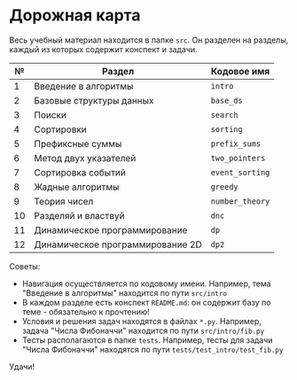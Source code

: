# Дорожная карта

Весь учебный материал находится в папке `src`. Он разделен на разделы, каждый из которых содержит конспект и задачи.

| №  | Раздел                           | Кодовое имя     |
|----|----------------------------------|-----------------|
| 1  | Введение в алгоритмы             | `intro`         |
| 2  | Базовые структуры данных         | `base_ds`       |
| 3  | Поиски                           | `search`        |
| 4  | Сортировки                       | `sorting`       |
| 5  | Префиксные суммы                 | `prefix_sums`   |
| 6  | Метод двух указателей            | `two_pointers`  |
| 7  | Сортировка событий               | `event_sorting` |
| 8  | Жадные алгоритмы                 | `greedy`        |
| 9  | Теория чисел                     | `number_theory` |
| 10 | Разделяй и властвуй              | `dnc`           |
| 11 | Динамическое программирование    | `dp`            |
| 12 | Динамическое программирование 2D | `dp2`           |

Советы:

* Навигация осуществляется по кодовому имени. Например, тема "Введение в алгоритмы" находится по пути `src/intro`
* В каждом разделе есть конспект `README.md`: он содержит базу по теме - обязательно к прочтению!
* Условия и решения задач находятся в файлах `*.py`. Например, задача "Числа Фибоначчи" находится по
  пути `src/intro/fib.py`
* Тесты располагаются в папке `tests`. Например, тесты для задачи "Числа Фибоначчи" находятся по пути
  `tests/test_intro/test_fib.py`

Удачи!